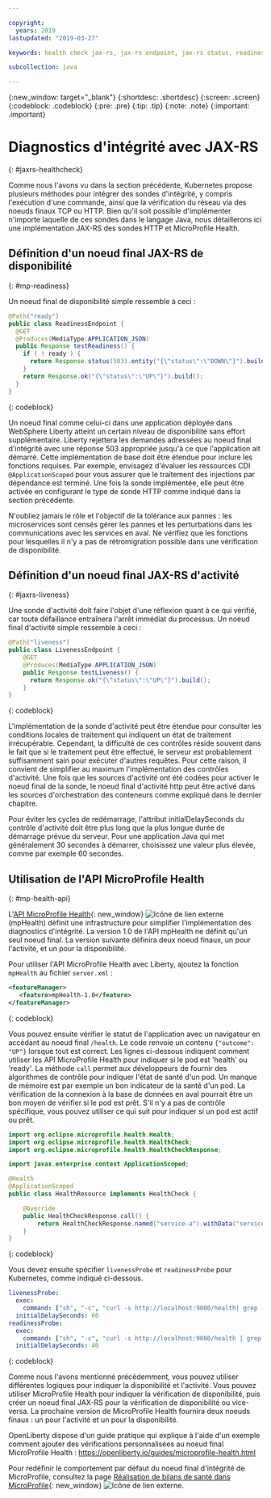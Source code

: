 ```yaml
---

copyright:
  years: 2019
lastupdated: "2019-03-27"

keywords: health check jax-rs, jax-rs endpoint, jax-rs status, readiness jax-rs, liveness jax-rs, microprofile health

subcollection: java

---
```


{:new_window: target="_blank"}
{:shortdesc: .shortdesc}
{:screen: .screen}
{:codeblock: .codeblock}
{:pre: .pre}
{:tip: .tip}
{:note: .note}
{:important: .important}

# Diagnostics d'intégrité avec JAX-RS
{: #jaxrs-healthcheck}

Comme nous l'avons vu dans la section précédente, Kubernetes propose plusieurs méthodes pour intégrer des sondes d'intégrité, y compris l'exécution d'une commande, ainsi que la vérification du réseau via des noeuds finaux TCP ou HTTP. Bien qu'il soit possible d'implémenter n'importe laquelle de ces sondes dans le langage Java, nous détaillerons ici une implémentation JAX-RS des sondes HTTP et MicroProfile Health.

## Définition d'un noeud final JAX-RS de disponibilité
{: #mp-readiness}

Un noeud final de disponibilité simple ressemble à ceci :

```java
@Path("ready")
public class ReadinessEndpoint {
  @GET
  @Produces(MediaType.APPLICATION_JSON)
  public Response testReadiness() {
    if ( ! ready ) {
      return Response.status(503).entity("{\"status\":\"DOWN\"}").build();
    }
    return Response.ok("{\"status\":\"UP\"}").build();
  }
}
```
{: codeblock}

Un noeud final comme celui-ci dans une application déployée dans WebSphere Liberty atteint un certain niveau de disponibilité sans effort supplémentaire. Liberty rejettera les demandes adressées au noeud final d'intégrité avec une réponse 503 appropriée jusqu'à ce que l'application ait démarré. Cette implémentation de base doit être étendue pour inclure les fonctions requises. Par exemple, envisagez d'évaluer les ressources CDI `@ApplicationScoped` pour vous assurer que le traitement des injections par dépendance est terminé. Une fois la sonde implémentée, elle peut être activée en configurant le type de sonde HTTP comme indiqué dans la section précédente.

N'oubliez jamais le rôle et l'objectif de la tolérance aux pannes : les microservices sont censés gérer les pannes et les perturbations dans les communications avec les services en aval. Ne vérifiez que les fonctions pour lesquelles il n'y a pas de rétromigration possible dans une vérification de disponibilité.

## Définition d'un noeud final JAX-RS d'activité
{: #jaxrs-liveness}

Une sonde d'activité doit faire l'objet d'une réflexion quant à ce qui vérifié, car toute défaillance entraînera l'arrêt immédiat du processus. Un noeud final d'activité simple ressemble à ceci :

```java
@Path("liveness")
public class LivenessEndpoint {
    @GET
    @Produces(MediaType.APPLICATION_JSON)
    public Response testLiveness() {
      return Response.ok("{\"status\":\"UP\"}").build();
    }
}
```
{: codeblock}

L'implémentation de la sonde d'activité peut être étendue pour consulter les conditions locales de traitement qui indiquent un état de traitement irrécupérable. Cependant, la difficulté de ces contrôles réside souvent dans le fait que si le traitement peut être effectué, le serveur est probablement suffisamment sain pour exécuter d'autres requêtes. Pour cette raison, il convient de simplifier au maximum l'implémentation des contrôles d'activité. Une fois que les sources d'activité ont été codées pour activer le noeud final de la sonde, le noeud final d'activité http peut être activé dans les sources d'orchestration des conteneurs comme expliqué dans le dernier chapitre.

Pour éviter les cycles de redémarrage, l'attribut initialDelaySeconds du contrôle d'activité doit être plus long que la plus longue durée de démarrage prévue du serveur. Pour une application Java qui met généralement 30 secondes à démarrer, choisissez une valeur plus élevée, comme par exemple 60 secondes.

## Utilisation de l'API MicroProfile Health
{: #mp-health-api}

L'[API MicroProfile Health](https://www.ibm.com/support/knowledgecenter/en/SSEQTP_liberty/com.ibm.websphere.wlp.doc/ae/twlp_microprofile_healthcheck.html){: new_window} ![Icône de lien externe](../icons/launch-glyph.svg "Icône de lien externe") (mpHealth) définit une infrastructure pour simplifier l'implémentation des diagnostics d'intégrité. La version 1.0 de l'API mpHealth ne définit qu'un seul noeud final. La version suivante définira deux noeud finaux, un pour l'activité, et un pour la disponibilité.

Pour utiliser l'API MicroProfile Health avec Liberty, ajoutez la fonction `mpHealth` au fichier `server.xml` :

```xml
<featureManager>
   <feature>mpHealth-1.0</feature>
</featureManager>
```
{: codeblock}

Vous pouvez ensuite vérifier le statut de l'application avec un navigateur en accédant au noeud final `/health`. Le code renvoie un contenu `{"outcome": "UP"}` lorsque tout est correct. Les lignes ci-dessous indiquent comment utiliser les API MicroProfile Health pour indiquer si le pod est 'health' ou 'ready'. La méthode `call` permet aux développeurs de fournir des algorithmes de contrôle pour indiquer l'état de santé d'un pod. Un manque de mémoire est par exemple un bon indicateur de la santé d'un pod. La vérification de la connexion à la base de données en aval pourrait être un bon moyen de vérifier si le pod est prêt. S'il n'y a pas de contrôle spécifique, vous pouvez utiliser ce qui suit pour indiquer si un pod est actif ou prêt.

```java
import org.eclipse.microprofile.health.Health;
import org.eclipse.microprofile.health.HealthCheck;
import org.eclipse.microprofile.health.HealthCheckResponse;

import javax.enterprise.context.ApplicationScoped;

@Health
@ApplicationScoped
public class HealthResource implements HealthCheck {

    @Override
    public HealthCheckResponse call() {
        return HealthCheckResponse.named("service-a").withData("service-a", "ok").up().build();
    }
}
```
{: codeblock}

Vous devez ensuite spécifier `livenessProbe` et `readinessProbe` pour Kubernetes, comme indiqué ci-dessous.
```yaml
livenessProbe:
  exec:
    command: ["sh", "-c", "curl -s http://localhost:9080/health| grep -q service-a"]
  initialDelaySeconds: 60
readinessProbe:
  exec:
    command: ["sh", "-c", "curl -s http://localhost:9080/health | grep -q service-a"]
  initialDelaySeconds: 40
```
{: codeblock}

Comme nous l'avons mentionné précédemment, vous pouvez utiliser différentes logiques pour indiquer la disponibilité et l'activité. Vous pouvez utiliser MicroProfile Health pour indiquer la vérification de disponibilité, puis créer un noeud final JAX-RS pour la vérification de disponibilité ou vice-versa. La prochaine version de MicroProfile Health fournira deux noeuds finaux : un pour l'activité et un pour la disponibilité.

OpenLiberty dispose d'un guide pratique qui explique à l'aide d'un exemple comment ajouter des vérifications personnalisées au noeud final MicroProfile Health : https://openliberty.io/guides/microprofile-health.html

Pour redéfinir le comportement par défaut du noeud final d'intégrité de MicroProfile, consultez la page [Réalisation de bilans de santé dans MicroProfile](https://www.ibm.com/support/knowledgecenter/en/SSEQTP_liberty/com.ibm.websphere.wlp.doc/ae/twlp_microprofile_healthcheck.html){: new_window} ![Icône de lien externe](../icons/launch-glyph.svg "Icône de lien externe").
